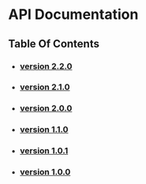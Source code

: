 # API Documentation
## Table Of Contents

- ### [version 2.2.0](https://schstp.github.io/Theater-Platform/api/version_2_2_0/apidocs)
- ### [version 2.1.0](https://schstp.github.io/Theater-Platform/api/version_2_1_0/apidocs)
- ### [version 2.0.0](https://schstp.github.io/Theater-Platform/api/version_2_0_0/apidocs)
- ### [version 1.1.0](https://schstp.github.io/Theater-Platform/api/version_1_1_0/apidocs)
- ### [version 1.0.1](https://schstp.github.io/Theater-Platform/api/version_1_0_1/apidocs)
- ### [version 1.0.0](https://schstp.github.io/Theater-Platform/api/version_1_0_0/apidocs)
